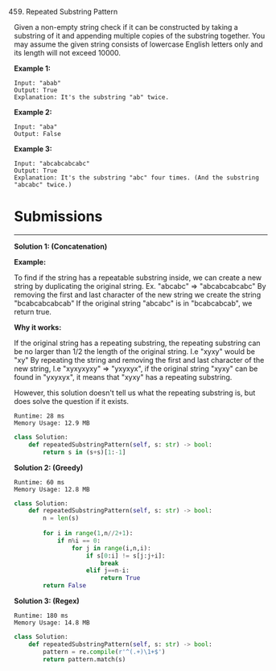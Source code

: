 459. Repeated Substring Pattern

Given a non-empty string check if it can be constructed by taking a substring of it and appending multiple copies of the substring together. You may assume the given string consists of lowercase English letters only and its length will not exceed 10000.

 

**Example 1:**
```
Input: "abab"
Output: True
Explanation: It's the substring "ab" twice.
```

**Example 2:**
```
Input: "aba"
Output: False
```

**Example 3:**
```
Input: "abcabcabcabc"
Output: True
Explanation: It's the substring "abc" four times. (And the substring "abcabc" twice.)
```

# Submissions
---
**Solution 1: (Concatenation)**

**Example:**

To find if the string has a repeatable substring inside, we can create a new string by duplicating the original string.
Ex. "abcabc" => "abcabcabcabc"
By removing the first and last character of the new string we create the string "bcabcabcabcab"
If the original string "abcabc" is in "bcabcabcab", we return true.

**Why it works:**

If the original string has a repeating substring, the repeating substring can be no larger than 1/2 the length of the original string. I.e "xyxy" would be "xy"
By repeating the string and removing the first and last character of the new string, I.e "xyxyxyxy" => "yxyxyx", if the original string "xyxy" can be found in "yxyxyx", it means that "xyxy" has a repeating substring.

However, this solution doesn't tell us what the repeating substring is, but does solve the question if it exists.

```
Runtime: 28 ms
Memory Usage: 12.9 MB
```
```python
class Solution:
    def repeatedSubstringPattern(self, s: str) -> bool:
        return s in (s+s)[1:-1]
```

**Solution 2: (Greedy)**
```
Runtime: 60 ms
Memory Usage: 12.8 MB
```
```python
class Solution:
    def repeatedSubstringPattern(self, s: str) -> bool:
        n = len(s)
        
        for i in range(1,n//2+1):
            if n%i == 0:
                for j in range(i,n,i):
                    if s[0:i] != s[j:j+i]:
                        break
                    elif j==n-i:
                        return True
        return False
```

**Solution 3: (Regex)**
```
Runtime: 180 ms
Memory Usage: 14.8 MB
```
```python
class Solution:
    def repeatedSubstringPattern(self, s: str) -> bool:
        pattern = re.compile(r'^(.+)\1+$')
        return pattern.match(s)
```
